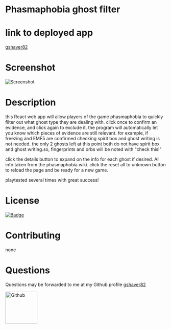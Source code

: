# Phasmaphobia ghost filter
# link to deployed app
<a href='https://phasmaphobia-ghost-filter.herokuapp.com/'>gshaver82</a>

# Screenshot
<img src='XXtempXX' alt=Screenshot>

# Description
this React web app will allow players of the game phasmaphobia to quickly filter out what ghost type they are dealing with. click once to confirm an evidence, and click again to exclude it. the program will automatically let you know which pieces of evidence are still relevant. for example, if freezing and EMF5 are confirmed checking spirit box and ghost writing is not needed. the only 2 ghosts left at this point both do not have spirit box and ghost writing.so, fingerprints and orbs will be noted with "check this!"

click the details button to expand on the info for each ghost if desired. All info taken from the phasmaphobia wiki. click the reset all to unknown button to reload the page and be ready for a new game. 

playtested several times with great success!
# License
<a href='https://opensource.org/licenses/MIT'><img alt='Badge' src='https://img.shields.io/badge/License-MIT-yellow.svg'></a>

# Contributing
none
# Questions
 Questions may be forwarded to me at my Github profile
<a href='https://github.com/gshaver82'>gshaver82</a>

<img src='https://avatars.githubusercontent.com/u/52022933?v=4' alt=Github profile picture width=100>